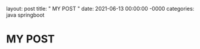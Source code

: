 layout: post
title: " MY POST "
date: 2021-06-13 00:00:00 -0000
categories: java springboot

# MY POST
